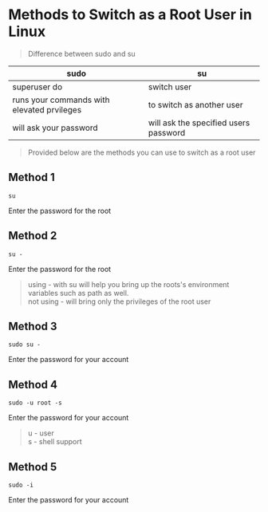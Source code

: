 # Methods to Switch as a Root User in Linux

> Difference between sudo and su

| sudo | su |
|-|-|
|superuser do| switch user |
| runs your commands with elevated prvileges | to switch as another user |
| will ask your password | will ask the specified users password |

> Provided below are the methods you can use to switch as a root user

## Method 1

```
su
```
Enter the password for the root

## Method 2

```
su -
```
Enter the password for the root

> using - with su will help you bring up the roots's environment variables such as path as well.  
> not using - will bring only the privileges of the root user 

## Method 3

```
sudo su -
```
Enter the password for your account



## Method 4

```
sudo -u root -s
```
Enter the password for your account
> u - user  
> s - shell support



## Method 5

```
sudo -i
```
Enter the password for your account



